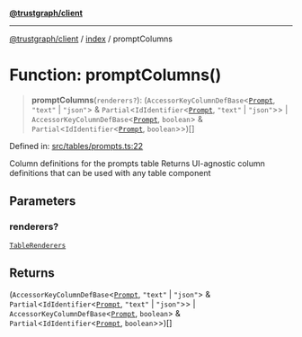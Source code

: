 [**@trustgraph/client**](../../README.md)

***

[@trustgraph/client](../../README.md) / [index](../README.md) / promptColumns

# Function: promptColumns()

> **promptColumns**(`renderers?`): (`AccessorKeyColumnDefBase`\<[`Prompt`](../type-aliases/Prompt.md), `"text"` \| `"json"`\> & `Partial`\<`IdIdentifier`\<[`Prompt`](../type-aliases/Prompt.md), `"text"` \| `"json"`\>\> \| `AccessorKeyColumnDefBase`\<[`Prompt`](../type-aliases/Prompt.md), `boolean`\> & `Partial`\<`IdIdentifier`\<[`Prompt`](../type-aliases/Prompt.md), `boolean`\>\>)[]

Defined in: [src/tables/prompts.ts:22](https://github.com/trustgraph-ai/trustgraph-ts-client/blob/4700024d623d01d40c50072d60c021f3b6c60b54/src/tables/prompts.ts#L22)

Column definitions for the prompts table
Returns UI-agnostic column definitions that can be used with any table component

## Parameters

### renderers?

[`TableRenderers`](../../types/interfaces/TableRenderers.md)

## Returns

(`AccessorKeyColumnDefBase`\<[`Prompt`](../type-aliases/Prompt.md), `"text"` \| `"json"`\> & `Partial`\<`IdIdentifier`\<[`Prompt`](../type-aliases/Prompt.md), `"text"` \| `"json"`\>\> \| `AccessorKeyColumnDefBase`\<[`Prompt`](../type-aliases/Prompt.md), `boolean`\> & `Partial`\<`IdIdentifier`\<[`Prompt`](../type-aliases/Prompt.md), `boolean`\>\>)[]
